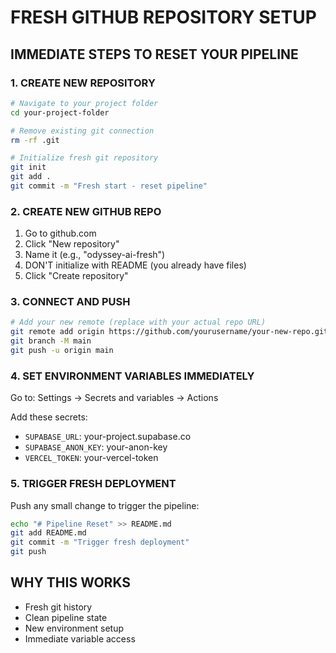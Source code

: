 # FRESH GITHUB REPOSITORY SETUP

## IMMEDIATE STEPS TO RESET YOUR PIPELINE

### 1. CREATE NEW REPOSITORY
```bash
# Navigate to your project folder
cd your-project-folder

# Remove existing git connection
rm -rf .git

# Initialize fresh git repository
git init
git add .
git commit -m "Fresh start - reset pipeline"
```

### 2. CREATE NEW GITHUB REPO
1. Go to github.com
2. Click "New repository"
3. Name it (e.g., "odyssey-ai-fresh")
4. DON'T initialize with README (you already have files)
5. Click "Create repository"

### 3. CONNECT AND PUSH
```bash
# Add your new remote (replace with your actual repo URL)
git remote add origin https://github.com/yourusername/your-new-repo.git
git branch -M main
git push -u origin main
```

### 4. SET ENVIRONMENT VARIABLES IMMEDIATELY
Go to: Settings → Secrets and variables → Actions

Add these secrets:
- `SUPABASE_URL`: your-project.supabase.co
- `SUPABASE_ANON_KEY`: your-anon-key
- `VERCEL_TOKEN`: your-vercel-token

### 5. TRIGGER FRESH DEPLOYMENT
Push any small change to trigger the pipeline:
```bash
echo "# Pipeline Reset" >> README.md
git add README.md
git commit -m "Trigger fresh deployment"
git push
```

## WHY THIS WORKS
- Fresh git history
- Clean pipeline state
- New environment setup
- Immediate variable access